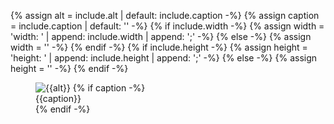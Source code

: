 {% assign alt = include.alt | default: include.caption -%}
{% assign caption = include.caption | default: '' -%}
{% if include.width -%}
{% assign width = 'width: ' | append: include.width | append: ';' -%}
{% else -%}
{% assign width = '' -%}
{% endif -%}
{% if include.height -%}
{% assign height = 'height: ' | append: include.height | append: ';' -%}
{% else -%}
{% assign height = '' -%}
{% endif -%}

<figure class="site-figure {{include.class}}">
  <div class="site-figure-container">
    <img src='/assets/images/docs/{{include.image}}' class='{{include.img-class}}' alt='{{alt}}' style='{{width}} {{height}}'>
    {% if caption -%}
      <figcaption class="figure-caption">{{caption}}</figcaption>
    {% endif -%}
  </div>
</figure>
